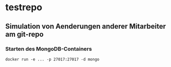 # testrepo

## Simulation von Aenderungen anderer Mitarbeiter am git-repo

### Starten des MongoDB-Containers

    docker run -e ... -p 27017:27017 -d mongo
